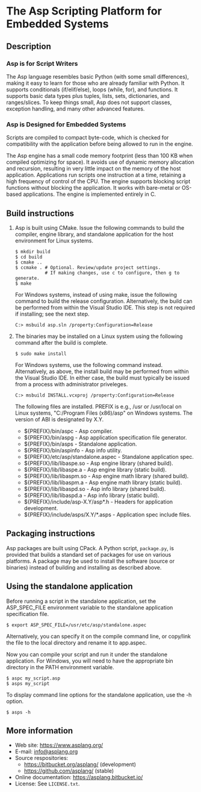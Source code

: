 # The Asp Scripting Platform for Embedded Systems

## Description

### Asp is for Script Writers

The Asp language resembles basic Python (with some small differences), making
it easy to learn for those who are already familiar with Python. It supports
conditionals (if/elif/else), loops (while, for), and functions. It supports
basic data types plus tuples, lists, sets, dictionaries, and ranges/slices. To
keep things small, Asp does not support classes, exception handling, and many
other advanced features.

### Asp is Designed for Embedded Systems

Scripts are compiled to compact byte-code, which is checked for compatibility
with the application before being allowed to run in the engine.

The Asp engine has a small code memory footprint (less than 100 KB when
compiled optimizing for space). It avoids use of dynamic memory allocation and
recursion, resulting in very little impact on the memory of the host
application. Applications run scripts one instruction at a time, retaining a
high frequency of control of the CPU. The engine supports blocking script
functions without blocking the application. It works with bare-metal or
OS-based applications. The engine is implemented entirely in C.

## Build instructions

1.  Asp is built using CMake. Issue the following commands to build the
    compiler, engine library, and standalone application for the host
    environment for Linux systems.

    ```
    $ mkdir build
    $ cd build
    $ cmake ..
    $ ccmake . # Optional. Review/update project settings.
               # If making changes, use c to configure, then g to generate.
    $ make
    ```

    For Windows systems, instead of using make, issue the following command
    to build the release configuration. Alternatively, the build can be
    performed from within the Visual Studio IDE. This step is not required if
    installing; see the next step.

    ```
    C:> msbuild asp.sln /property:Configuration=Release
    ```

2.  The binaries may be installed on a Linux system using the following command
    after the build is complete.

    ```
    $ sudo make install
    ```

    For Windows systems, use the following command instead. Alternatively,
    as above, the install build may be performed from within the Visual Studio
    IDE. In either case, the build must typically be issued from a process with
    administrator priveleges.

    ```
    C:> msbuild INSTALL.vcxproj /property:Configuration=Release
    ```

    The following files are installed. PREFIX is e.g., /usr or /usr/local on
    Linux systems, "C:/Program Files (x86)/asp" on Windows systems. The version
    of ABI is designated by X.Y.

    - ${PREFIX}/bin/aspc - Asp compiler.
    - ${PREFIX}/bin/aspg - Asp application specification file generator.
    - ${PREFIX}/bin/asps - Standalone application.
    - ${PREFIX}/bin/aspinfo - Asp info utility.
    - ${PREFIX}/etc/asp/standalone.aspec - Standalone application spec.
    - ${PREFIX}/lib/libaspe.so - Asp engine library (shared build).
    - ${PREFIX}/lib/libaspe.a - Asp engine library (static build).
    - ${PREFIX}/lib/libaspm.so - Asp engine math library (shared build).
    - ${PREFIX}/lib/libaspm.a - Asp engine math library (static build).
    - ${PREFIX}/lib/libaspd.so - Asp info library (shared build).
    - ${PREFIX}/lib/libaspd.a - Asp info library (static build).
    - ${PREFIX}/include/asp-X.Y/asp*.h - Headers for application development.
    - ${PREFIX}/include/asps/X.Y/*.asps - Application spec include files.

## Packaging instructions

Asp packages are built using CPack. A Python script, `package.py`, is provided
that builds a standard set of packages for use on various platforms. A package
may be used to install the software (source or binaries) instead of building
and installing as described above.

## Using the standalone application

Before running a script in the standalone application, set the ASP_SPEC_FILE
environment variable to the standalone application specification file.

```
$ export ASP_SPEC_FILE=/usr/etc/asp/standalone.aspec
```

Alternatively, you can specify it on the compile command line, or copy/link the
file to the local directory and rename it to app.aspec.

Now you can compile your script and run it under the standalone application.
For Windows, you will need to have the appropriate bin directory in the PATH
environment variable.

```
$ aspc my_script.asp
$ asps my_script
```

To display command line options for the standalone application, use the -h
option.

```
$ asps -h
```

## More information

- Web site: https://www.asplang.org/
- E-mail: info@asplang.org
- Source respositories:
  - https://bitbucket.org/asplang/ (development)
  - https://github.com/asplang/ (stable)
- Online documentation: https://asplang.bitbucket.io/
- License: See `LICENSE.txt`.
